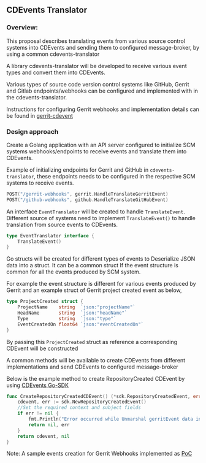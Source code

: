 ## CDEvents Translator

### Overview:
This proposal describes translating events from various source control systems into CDEvents and sending them to configured message-broker, by using a common cdevents-translator 

A library cdevents-translator will be developed to receive various event types and convert them into CDEvents.

Various types of source code version control systems like GitHub, Gerrit and Gitlab endpoints/webhooks can be configured and implemented with in the cdevents-translator.

Instructions for configuring Gerrit webhooks and implementation details can be found in [gerrit-cdevent](gerrit-cdevents.md) 

### Design approach
Create a Golang application with an API server configured to initialize SCM systems webhooks/endpoints to receive events and translate them into CDEvents.

Example of initializing endpoints for Gerrit and GitHub in `cdevents-translator`, these endpoints needs to be configured in the respective SCM systems to receive events.

````go
POST("/gerrit-webhooks", gerrit.HandleTranslateGerritEvent)
POST("/github-webhooks", github.HandleTranslateGitHubEvent)
````
An interface `EventTranslator` will be created to handle `TranslateEvent`. 
Different source of systems need to implement `TranslateEvent()` to handle translation from source events to CDEvents.

````go
type EventTranslator interface {
	TranslateEvent()
}
````

Go structs will be created for different types of events to Deserialize JSON data into a struct.
It can be a common struct If the event structure is common for all the events produced by SCM system.

For example the event structure is different for various events produced by Gerrit and an example struct of Gerrit project created event as below,
````go
type ProjectCreated struct {
	ProjectName    string  `json:"projectName"`
	HeadName       string  `json:"headName"`
	Type           string  `json:"type"`
	EventCreatedOn float64 `json:"eventCreatedOn"`
}
````
By passing this `ProjectCreated` struct as reference a corresponding CDEvent will be constructed

A common methods will be available to create CDEvents from different implementations and send CDEvents to configured message-broker

Below is the example method to create RepositoryCreated CDEvent by using [CDEvents Go-SDK](http://github.com/cdevents/sdk-go)

````go
func CreateRepositoryCreatedCDEvent() (*sdk.RepositoryCreatedEvent, error) {
	cdevent, err := sdk.NewRepositoryCreatedEvent()
	//Set the required context and subject fields 
	if err != nil {
		fmt.Println("Error occurred while Unmarshal gerritEvent data into ProjectCreated struct", err)
		return nil, err
	}
	return cdevent, nil
}
````



Note: A sample events creation for Gerrit Webhooks implemented as [PoC](https://github.com/rjalander/cdevents_translator/pull/1) 



